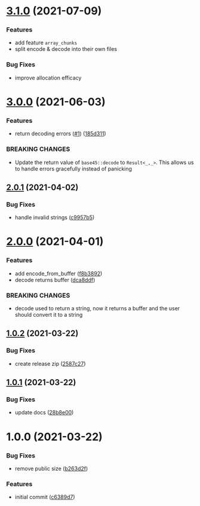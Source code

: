 # [3.1.0](https://github.com/ZaneHannanAU/base45/compare/v3.0.0...v3.1.0) (2021-07-09)

### Features

* add feature `array_chunks`
* split encode & decode into their own files

### Bug Fixes

* improve allocation efficacy

# [3.0.0](https://github.com/opendevtools/base45/compare/v2.0.1...v3.0.0) (2021-06-03)


### Features

* return decoding errors ([#1](https://github.com/opendevtools/base45/issues/1)) ([185d311](https://github.com/opendevtools/base45/commit/185d311951e0f567dc9ccfd4c2cbf9219271ce45))


### BREAKING CHANGES

* Update the return value of `base45::decode` to `Result<_,_>`. This allows us to handle errors gracefully instead of panicking

## [2.0.1](https://github.com/opendevtools/base45/compare/v2.0.0...v2.0.1) (2021-04-02)


### Bug Fixes

* handle invalid strings ([c9957b5](https://github.com/opendevtools/base45/commit/c9957b5f43e8df798bb31086ea29c27452333e79))

# [2.0.0](https://github.com/opendevtools/base45/compare/v1.0.2...v2.0.0) (2021-04-01)


### Features

* add encode_from_buffer ([f8b3892](https://github.com/opendevtools/base45/commit/f8b3892987a13f9fb2376ccb78adfb00d1e71950))
* decode returns buffer ([dca8ddf](https://github.com/opendevtools/base45/commit/dca8ddf956df2219aea07e926928409a5426863f))


### BREAKING CHANGES

* decode used to return a string, now it returns a
buffer and the user should convert it to a string

## [1.0.2](https://github.com/opendevtools/base45/compare/v1.0.1...v1.0.2) (2021-03-22)


### Bug Fixes

* create release zip ([2587c27](https://github.com/opendevtools/base45/commit/2587c272f21b6eb7f02685a1841cfc280aeba53a))

## [1.0.1](https://github.com/opendevtools/base45/compare/v1.0.0...v1.0.1) (2021-03-22)


### Bug Fixes

* update docs ([28b8e00](https://github.com/opendevtools/base45/commit/28b8e006d315d73d445b969ffedb37b8705d6164))

# 1.0.0 (2021-03-22)


### Bug Fixes

* remove public size ([b263d2f](https://github.com/opendevtools/base45/commit/b263d2fdb28015b3c16d162b1a010a8619a08a17))


### Features

* initial commit ([c6389d7](https://github.com/opendevtools/base45/commit/c6389d774e77b814684d965e3f26433e28b7f4c6))

